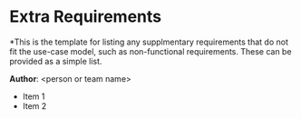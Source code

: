 # Extra Requirements

*This is the template for listing any supplmentary requirements that do not fit the use-case model, such as non-functional requirements. These can be provided as a simple list. 

**Author**: \<person or team name\>

* Item 1
* Item 2 
